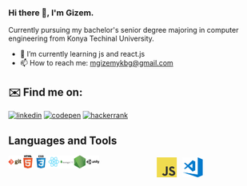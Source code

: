 ### Hi there 👋, I'm Gizem.
Currently pursuing my bachelor's senior degree majoring in computer engineering from Konya Techinal University.

- 🌱 I’m currently learning js and react.js 
- 📫 How to reach me: mgizemykbg@gmail.com 


## ✉️ Find me on:
[<img src='https://cdn.jsdelivr.net/npm/simple-icons@3.0.1/icons/linkedin.svg' alt='linkedin' height='40'>](https://www.linkedin.com/in/https://www.linkedin.com/in/gizemykbg//)  [<img src='https://cdn.jsdelivr.net/npm/simple-icons@3.0.1/icons/codepen.svg' alt='codepen' height='40'>](https://codepen.io/https://codepen.io/your-work?cursor=ZD0xJm89MCZwPTEmdj00NzI5ODIxNQ==)  [<img src='https://cdn.jsdelivr.net/npm/simple-icons@3.0.1/icons/hackerrank.svg' alt='hackerrank' height='40'>](https://www.hackerrank.com/mergizem?hr_r=1)  

## Languages and Tools
<p align="center">
<img src="https://raw.githubusercontent.com/github/explore/80688e429a7d4ef2fca1e82350fe8e3517d3494d/topics/javascript/javascript.png" alt="Javascript" height="40" style="vertical-align:top; margin:4px">
<img src="https://raw.githubusercontent.com/github/explore/80688e429a7d4ef2fca1e82350fe8e3517d3494d/topics/visual-studio-code/visual-studio-code.png" alt="VS Code" height="40" style="vertical-align:top; margin:4px">
<img align="left" alt="Git" width="26px" src="https://raw.githubusercontent.com/github/explore/80688e429a7d4ef2fca1e82350fe8e3517d3494d/topics/git/git.png" />
<img align="left" alt="HTML5" width="26px" src=" https://raw.githubusercontent.com/github/explore/80688e429a7d4ef2fca1e82350fe8e3517d3494d/topics/html/html.png " />
<img align="left" alt="CSS3" width="26px" src=" https://raw.githubusercontent.com/github/explore/80688e429a7d4ef2fca1e82350fe8e3517d3494d/topics/css/css.png " />
 <img align="left" alt="React" width="26px" src=" https://raw.githubusercontent.com/github/explore/80688e429a7d4ef2fca1e82350fe8e3517d3494d/topics/react/react.png " />
  <img align="left" alt="MongoDB" width="26px" src=" https://raw.githubusercontent.com/github/explore/80688e429a7d4ef2fca1e82350fe8e3517d3494d/topics/mongodb/mongodb.png " />
  <img align="left" alt="Node.js" width="26px" src="https://raw.githubusercontent.com/github/explore/80688e429a7d4ef2fca1e82350fe8e3517d3494d/topics/nodejs/nodejs.png" />
  <img align="left" alt="Unity" width="26px" src="https://raw.githubusercontent.com/github/explore/80688e429a7d4ef2fca1e82350fe8e3517d3494d/topics/unity/unity.png" />
</p>
